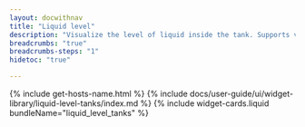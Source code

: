 ```yaml
---
layout: docwithnav
title: "Liquid level"
description: "Visualize the level of liquid inside the tank. Supports various tank shapes."
breadcrumbs: "true"
breadcrumbs-steps: "1"
hidetoc: "true"

---
```

{% include get-hosts-name.html %}
{% include docs/user-guide/ui/widget-library/liquid-level-tanks/index.md %}
{% include widget-cards.liquid bundleName="liquid_level_tanks" %}
